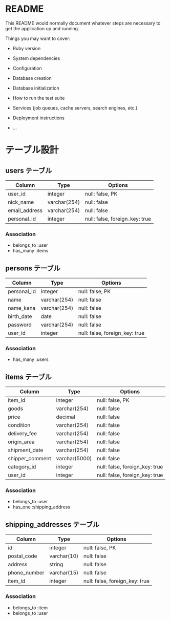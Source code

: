 # README

This README would normally document whatever steps are necessary to get the
application up and running.

Things you may want to cover:

* Ruby version

* System dependencies

* Configuration

* Database creation

* Database initialization

* How to run the test suite

* Services (job queues, cache servers, search engines, etc.)

* Deployment instructions

* ...


# テーブル設計

## users テーブル

| Column        | Type          | Options                        |
| ------------- | ------------- | ------------------------------ |
| user_id       | integer       | null: false, PK                |
| nick_name     | varchar(254)  | null: false                    |
| email_address | varchar(254)  | null: false                    |
| personal_id   | integer       | null: false, foreign_key: true |

### Association

- belongs_to :user
- has_many :items

## persons テーブル

| Column        | Type          | Options                         |
| ------------- | ------------- | ------------------------------- |
| personal_id   | integer       | null: false, PK                 |
| name          | varchar(254)  | null: false                     |
| name_kana     | varchar(254)  | null: false                     |
| birth_date    | date          | null: false                     |
| password      | varchar(254)  | null: false                     |
| user_id       | integer       | null: false, foreign_key: true  |

### Association

- has_many :users

## items テーブル

| Column            | Type          | Options                         |
| ----------------- | ------------- | ------------------------------  |
| item_id           | integer       | null: false, PK                 |
| goods             | varchar(254)  | null: false                     |
| price             | decimal       | null: false                     |
| condition         | varchar(254)  | null: false                     |
| delivery_fee      | varchar(254)  | null: false                     |
| origin_area       | varchar(254)  | null: false                     |
| shipment_date     | varchar(254)  | null: false                     |
| shipper_comment   | varchar(5000) | null: false                     |
| category_id       | integer       | null: false, foreign_key: true  |
| user_id           | integer       | null: false, foreign_key: true  |


### Association

- belongs_to :user
- has_one :shipping_address

## shipping_addresses テーブル

| Column         | Type         | Options                        |
| -------------- | ------------ | ------------------------------ |
| id             | integer      | null: false, PK                |
| postal_code    | varchar(10)  | null: false                    |
| address        | string       | null: false                    |
| phone_number   | varchar(15)  | null: false                    |
| item_id        | integer      | null: false, foreign_key: true |

### Association

- belongs_to :item
- belongs_to :user
